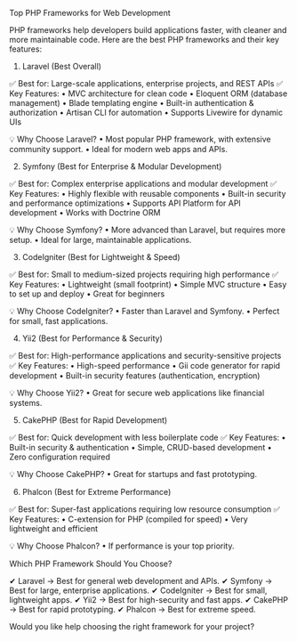 
Top PHP Frameworks for Web Development

PHP frameworks help developers build applications faster, with cleaner and more maintainable code. Here are the best PHP frameworks and their key features:

1. Laravel (Best Overall)

✅ Best for: Large-scale applications, enterprise projects, and REST APIs
✅ Key Features:
	•	MVC architecture for clean code
	•	Eloquent ORM (database management)
	•	Blade templating engine
	•	Built-in authentication & authorization
	•	Artisan CLI for automation
	•	Supports Livewire for dynamic UIs

💡 Why Choose Laravel?
	•	Most popular PHP framework, with extensive community support.
	•	Ideal for modern web apps and APIs.

2. Symfony (Best for Enterprise & Modular Development)

✅ Best for: Complex enterprise applications and modular development
✅ Key Features:
	•	Highly flexible with reusable components
	•	Built-in security and performance optimizations
	•	Supports API Platform for API development
	•	Works with Doctrine ORM

💡 Why Choose Symfony?
	•	More advanced than Laravel, but requires more setup.
	•	Ideal for large, maintainable applications.

3. CodeIgniter (Best for Lightweight & Speed)

✅ Best for: Small to medium-sized projects requiring high performance
✅ Key Features:
	•	Lightweight (small footprint)
	•	Simple MVC structure
	•	Easy to set up and deploy
	•	Great for beginners

💡 Why Choose CodeIgniter?
	•	Faster than Laravel and Symfony.
	•	Perfect for small, fast applications.

4. Yii2 (Best for Performance & Security)

✅ Best for: High-performance applications and security-sensitive projects
✅ Key Features:
	•	High-speed performance
	•	Gii code generator for rapid development
	•	Built-in security features (authentication, encryption)

💡 Why Choose Yii2?
	•	Great for secure web applications like financial systems.

5. CakePHP (Best for Rapid Development)

✅ Best for: Quick development with less boilerplate code
✅ Key Features:
	•	Built-in security & authentication
	•	Simple, CRUD-based development
	•	Zero configuration required

💡 Why Choose CakePHP?
	•	Great for startups and fast prototyping.

6. Phalcon (Best for Extreme Performance)

✅ Best for: Super-fast applications requiring low resource consumption
✅ Key Features:
	•	C-extension for PHP (compiled for speed)
	•	Very lightweight and efficient

💡 Why Choose Phalcon?
	•	If performance is your top priority.

Which PHP Framework Should You Choose?

✔ Laravel → Best for general web development and APIs.
✔ Symfony → Best for large, enterprise applications.
✔ CodeIgniter → Best for small, lightweight apps.
✔ Yii2 → Best for high-security and fast apps.
✔ CakePHP → Best for rapid prototyping.
✔ Phalcon → Best for extreme speed.

Would you like help choosing the right framework for your project?
